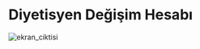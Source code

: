 # Diyetisyen Değişim Hesabı



![ekran_ciktisi](https://github.com/Mewaa/Diyetisyen-Degisim-Hesabi/blob/main/image/ekran_ciktisi.PNG)
